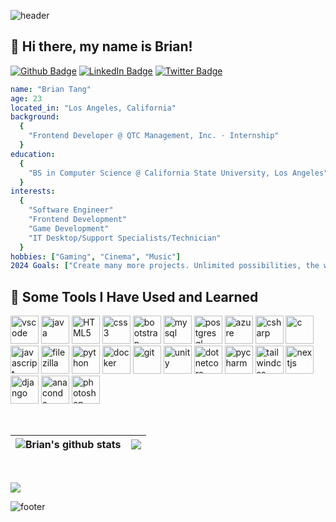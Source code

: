 ![header](https://capsule-render.vercel.app/api?type=waving&height=100&color=gradient&text=Hello!&textBg=false&animation=fadeIn&reversal=false)

## 👋 Hi there, my name is Brian! 
[![Github Badge](https://img.shields.io/badge/-Github-000000?style=flat&logo=Github&labelColor=000000&link=https://github.com/b-tang)](https://github.com/b-tang)
[![LinkedIn Badge](https://custom-icon-badges.demolab.com/badge/LinkedIn-0A66C2?logo=linkedin-white&logoColor=fff)](https://www.linkedin.com/in/briantang01/)
[![Twitter Badge](https://img.shields.io/badge/-Twitter-000000?style=flat&logo=X&logoColor=FFFFFF&labelColor=000000&link=https://www.x.com/briantangg)](https://www.x.com/briantangg)
<!-- [![Linkedin Badge](https://img.shields.io/badge/-LinkedIn-0077B5?style=flat&logo=Linkedin&logoColor=FFFFFF&link=https://www.linkedin.com/in/briantang01/)](https://www.linkedin.com/in/briantang01/) -->
<!-- [![Twitch Badge](https://img.shields.io/badge/-Twitch-262626?style=flat&logo=Twitch&logoColor=6441a5&labelColor=f1f1f1&link=https://www.twitch.tv/brozty)](https://www.twitch.tv/briantang) -->

```yaml
name: "Brian Tang"
age: 23
located_in: "Los Angeles, California"
background:
  {
    "Frontend Developer @ QTC Management, Inc. · Internship"
  }
education:
  {
    "BS in Computer Science @ California State University, Los Angeles"
  }
interests:
  {
    "Software Engineer"
    "Frontend Development"
    "Game Development"
    "IT Desktop/Support Specialists/Technician"
  }
hobbies: ["Gaming", "Cinema", "Music"]
2024 Goals: ["Create many more projects. Unlimited possibilities, the world is yours."]
```

<h2> 🚀 Some Tools I Have Used and Learned </h2>
<p align="left">
  <img src="https://cdn.jsdelivr.net/gh/devicons/devicon/icons/vscode/vscode-original.svg" alt="vscode" width="45" height="45"/>
  <img src="https://cdn.jsdelivr.net/gh/devicons/devicon/icons/java/java-original.svg" alt="java" width="45" height="45"/>
  <img src="https://cdn.jsdelivr.net/gh/devicons/devicon/icons/html5/html5-original.svg" alt="HTML5" width="45" height="45"/>
  <img src="https://devicon-website.vercel.app/api/css3/original.svg" alt="css3" width="45" height="45"/>
  <img src="https://cdn.jsdelivr.net/gh/devicons/devicon/icons/bootstrap/bootstrap-original.svg" alt="bootstrap" width="45" height="45"/>
  <img src="https://devicon-website.vercel.app/api/mysql/original-wordmark.svg" alt="mysql" width="45" height="45"/>
  <img src="https://devicon-website.vercel.app/api/postgresql/plain-wordmark.svg" alt="postgresql" width="45" height="45"/>
  <img src="https://devicon-website.vercel.app/api/azure/original-wordmark.svg" alt="azure" width="45" height="45"/>
  <img src="https://devicon-website.vercel.app/api/csharp/original.svg" alt="csharp" width="45" height="45"/>
  <img src="https://devicon-website.vercel.app/api/c/original.svg" alt="c" width="45" height="45"/>
  <img src="https://devicon-website.vercel.app/api/javascript/original.svg" alt="javascript" width="45" height="45"/>
  <img src="https://devicon-website.vercel.app/api/filezilla/plain.svg" alt="filezilla" width="45" height="45"/>
  <img src="https://devicon-website.vercel.app/api/python/original-wordmark.svg" alt="python" width="45" height="45"/>
  <img src="https://devicon-website.vercel.app/api/docker/original-wordmark.svg" alt="docker" width="45" height="45"/>
  <img src="https://devicon-website.vercel.app/api/git/original.svg" alt="git" width="45" height="45"/>
  <img src="https://devicon-website.vercel.app/api/unity/original.svg?color=%23FFFFFF" alt="unity" width="45" height="45"/>
  <img src="https://devicon-website.vercel.app/api/dotnetcore/original.svg" alt="dotnetcore" width="45" height="45"/>
  <img src="https://devicon-website.vercel.app/api/pycharm/original.svg" alt="pycharm" width="45" height="45"/>
  <img src="https://devicon-website.vercel.app/api/tailwindcss/plain.svg" alt="tailwindcss" width="45" height="45"/>
  <img src="https://devicon-website.vercel.app/api/nextjs/original.svg" alt="nextjs" width="45" height="45"/>
  <img src="https://devicon-website.vercel.app/api/django/plain.svg?color=%2315B477" alt="django" width="45" height="45"/>
  <img src="https://devicon-website.vercel.app/api/anaconda/original.svg" alt="anaconda" width="45" height="45"/>
  <img src="https://devicon-website.vercel.app/api/photoshop/plain.svg" alt="photoshop" width="45" height="45"/>
</p>

<br>

| <img align="center" src="https://github-readme-stats.vercel.app/api?username=b-tang&show_icons=true&theme=github_dark" alt="Brian's github stats" /></a> | <img align="center" src="https://github-readme-stats.vercel.app/api/top-langs/?username=b-tang&layout=compact&theme=github_dark" /></a> |
| ------------- | ------------- |

<br>

![](https://komarev.com/ghpvc/?username=b-tang&style=for-the-badge)

![footer](https://capsule-render.vercel.app/api?type=waving&height=100&color=gradient&textBg=false&animation=fadeIn&reversal=true&section=footer)
